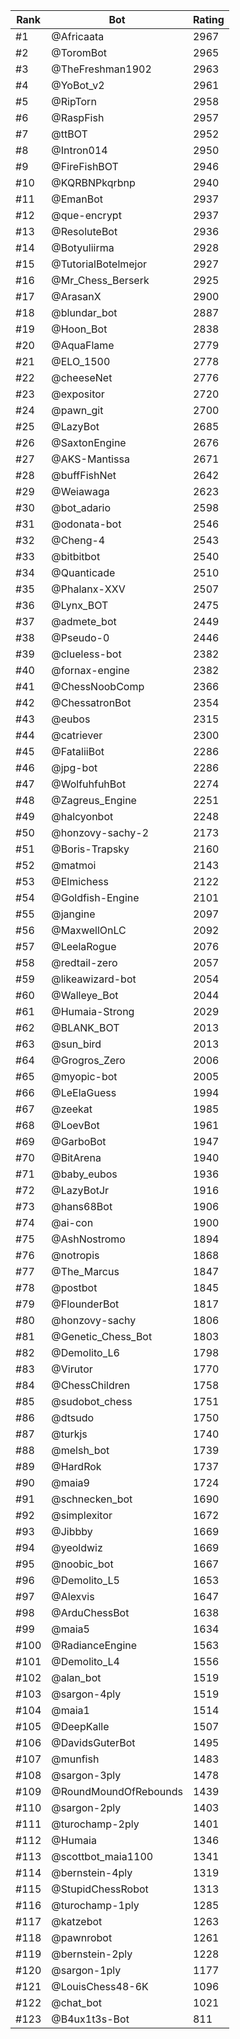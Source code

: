 Rank|Bot|Rating
---|---|---
#1|@Africaata|2967
#2|@ToromBot|2965
#3|@TheFreshman1902|2963
#4|@YoBot_v2|2961
#5|@RipTorn|2958
#6|@RaspFish|2957
#7|@ttBOT|2952
#8|@Intron014|2950
#9|@FireFishBOT|2946
#10|@KQRBNPkqrbnp|2940
#11|@EmanBot|2937
#12|@que-encrypt|2937
#13|@ResoluteBot|2936
#14|@Botyuliirma|2928
#15|@TutorialBotelmejor|2927
#16|@Mr_Chess_Berserk|2925
#17|@ArasanX|2900
#18|@blundar_bot|2887
#19|@Hoon_Bot|2838
#20|@AquaFlame|2779
#21|@ELO_1500|2778
#22|@cheeseNet|2776
#23|@expositor|2720
#24|@pawn_git|2700
#25|@LazyBot|2685
#26|@SaxtonEngine|2676
#27|@AKS-Mantissa|2671
#28|@buffFishNet|2642
#29|@Weiawaga|2623
#30|@bot_adario|2598
#31|@odonata-bot|2546
#32|@Cheng-4|2543
#33|@bitbitbot|2540
#34|@Quanticade|2510
#35|@Phalanx-XXV|2507
#36|@Lynx_BOT|2475
#37|@admete_bot|2449
#38|@Pseudo-0|2446
#39|@clueless-bot|2382
#40|@fornax-engine|2382
#41|@ChessNoobComp|2366
#42|@ChessatronBot|2354
#43|@eubos|2315
#44|@catriever|2300
#45|@FataliiBot|2286
#46|@jpg-bot|2286
#47|@WolfuhfuhBot|2274
#48|@Zagreus_Engine|2251
#49|@halcyonbot|2248
#50|@honzovy-sachy-2|2173
#51|@Boris-Trapsky|2160
#52|@matmoi|2143
#53|@Elmichess|2122
#54|@Goldfish-Engine|2101
#55|@jangine|2097
#56|@MaxwellOnLC|2092
#57|@LeelaRogue|2076
#58|@redtail-zero|2057
#59|@likeawizard-bot|2054
#60|@Walleye_Bot|2044
#61|@Humaia-Strong|2029
#62|@BLANK_BOT|2013
#63|@sun_bird|2013
#64|@Grogros_Zero|2006
#65|@myopic-bot|2005
#66|@LeElaGuess|1994
#67|@zeekat|1985
#68|@LoevBot|1961
#69|@GarboBot|1947
#70|@BitArena|1940
#71|@baby_eubos|1936
#72|@LazyBotJr|1916
#73|@hans68Bot|1906
#74|@ai-con|1900
#75|@AshNostromo|1894
#76|@notropis|1868
#77|@The_Marcus|1847
#78|@postbot|1845
#79|@FlounderBot|1817
#80|@honzovy-sachy|1806
#81|@Genetic_Chess_Bot|1803
#82|@Demolito_L6|1798
#83|@Virutor|1770
#84|@ChessChildren|1758
#85|@sudobot_chess|1751
#86|@dtsudo|1750
#87|@turkjs|1740
#88|@melsh_bot|1739
#89|@HardRok|1737
#90|@maia9|1724
#91|@schnecken_bot|1690
#92|@simplexitor|1672
#93|@Jibbby|1669
#94|@yeoldwiz|1669
#95|@noobic_bot|1667
#96|@Demolito_L5|1653
#97|@Alexvis|1647
#98|@ArduChessBot|1638
#99|@maia5|1634
#100|@RadianceEngine|1563
#101|@Demolito_L4|1556
#102|@alan_bot|1519
#103|@sargon-4ply|1519
#104|@maia1|1514
#105|@DeepKalle|1507
#106|@DavidsGuterBot|1495
#107|@munfish|1483
#108|@sargon-3ply|1478
#109|@RoundMoundOfRebounds|1439
#110|@sargon-2ply|1403
#111|@turochamp-2ply|1401
#112|@Humaia|1346
#113|@scottbot_maia1100|1341
#114|@bernstein-4ply|1319
#115|@StupidChessRobot|1313
#116|@turochamp-1ply|1285
#117|@katzebot|1263
#118|@pawnrobot|1261
#119|@bernstein-2ply|1228
#120|@sargon-1ply|1177
#121|@LouisChess48-6K|1096
#122|@chat_bot|1021
#123|@B4ux1t3s-Bot|811
